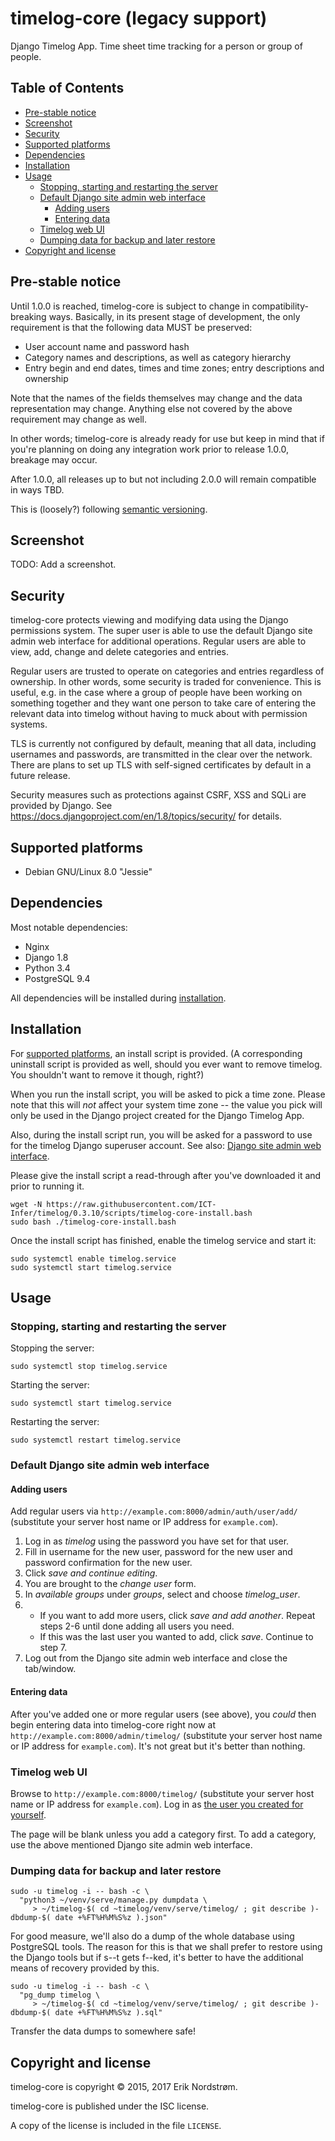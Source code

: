 # timelog-core (legacy support)

Django Timelog App. Time sheet time tracking for a person or group of people.

## Table of Contents

* [Pre-stable notice](#pre-stable-notice)
* [Screenshot](#screenshot)
* [Security](#security)
* [Supported platforms](#supported-platforms)
* [Dependencies](#dependencies)
* [Installation](#installation)
* [Usage](#usage)
  - [Stopping, starting and restarting the server](#stopping-starting-and-restarting-the-server)
  - [Default Django site admin web interface](#default-django-site-admin-web-interface)
    + [Adding users](#adding-users)
    + [Entering data](#entering-data)
  - [Timelog web UI](#timelog-web-ui)
  - [Dumping data for backup and later restore](#dumping-data-for-backup-and-later-restore)
* [Copyright and license](#copyright-and-license)

## Pre-stable notice

Until 1.0.0 is reached, timelog-core is subject to change
in compatibility-breaking ways. Basically, in its
present stage of development, the only requirement is that
the following data MUST be preserved:

* User account name and password hash
* Category names and descriptions, as well as category hierarchy
* Entry begin and end dates, times and time zones;
  entry descriptions and ownership

Note that the names of the fields themselves may change
and the data representation may change. Anything else
not covered by the above requirement may change as well.

In other words; timelog-core is already ready for use
but keep in mind that if you're planning on doing
any integration work prior to release 1.0.0,
breakage may occur.

After 1.0.0, all releases up to but not including 2.0.0
will remain compatible in ways TBD.

This is (loosely?) following [semantic versioning](http://semver.org/).

## Screenshot

TODO: Add a screenshot.

## Security

timelog-core protects viewing and modifying data using the Django permissions system. The super user is able to use the default Django site admin web interface for additional operations. Regular users are able to view, add, change and delete categories and entries.

Regular users are trusted to operate on categories and entries regardless of ownership. In other words, some security is traded for convenience. This is useful, e.g. in the case where a group of people have been working on something together and they want one person to take care of entering the relevant data into timelog without having to muck about with permission systems.

TLS is currently not configured by default, meaning that all data, including usernames and passwords, are transmitted in the clear over the network. There are plans to set up TLS with self-signed certificates by default in a future release.

Security measures such as protections against CSRF, XSS and SQLi are provided by Django. See https://docs.djangoproject.com/en/1.8/topics/security/ for details.

## Supported platforms

* Debian GNU/Linux 8.0 "Jessie"

## Dependencies

Most notable dependencies:

  * Nginx
  * Django 1.8
  * Python 3.4
  * PostgreSQL 9.4

All dependencies will be installed during [installation](#installation).

## Installation

For [supported platforms](#supported-platforms), an install script is provided.
(A corresponding uninstall script is provided as well, should you ever want to
remove timelog. You shouldn't want to remove it though, right?)

When you run the install script, you will be asked to pick a time zone.
Please note that this will *not* affect your system time zone --
the value you pick will only be used in the Django project created
for the Django Timelog App.

Also, during the install script run, you will be asked for a password
to use for the timelog Django superuser account. See also:
[Django site admin web interface](#default-django-site-admin-web-interface).

Please give the install script a read-through after you've downloaded it
and prior to running it.

```
wget -N https://raw.githubusercontent.com/ICT-Infer/timelog/0.3.10/scripts/timelog-core-install.bash
sudo bash ./timelog-core-install.bash
```

Once the install script has finished, enable the timelog service and start it:

```
sudo systemctl enable timelog.service
sudo systemctl start timelog.service
```

## Usage

### Stopping, starting and restarting the server

Stopping the server:

```
sudo systemctl stop timelog.service
```

Starting the server:

```
sudo systemctl start timelog.service
```

Restarting the server:

```
sudo systemctl restart timelog.service
```

### Default Django site admin web interface

#### Adding users

Add regular users via `http://example.com:8000/admin/auth/user/add/`
(substitute your server host name or IP address for `example.com`).

1. Log in as *timelog* using the password you have set for that user.
2. Fill in username for the new user, password for the new user
   and password confirmation for the new user.
3. Click *save and continue editing*.
4. You are brought to the *change user* form.
5. In *available groups* under *groups*, select and choose *timelog_user*.
6. 
   * If you want to add more users, click *save and add another*.
     Repeat steps 2-6 until done adding all users you need.
   * If this was the last user you wanted to add, click *save*.
     Continue to step 7.
7. Log out from the Django site admin web interface and close the tab/window.

#### Entering data

After you've added one or more regular users (see above), you *could* then
begin entering data into timelog-core right now at
`http://example.com:8000/admin/timelog/` (substitute your server host name
or IP address for `example.com`). It's not great but it's better than nothing.

### Timelog web UI

Browse to `http://example.com:8000/timelog/`
(substitute your server host name or IP address for `example.com`).
Log in as [the user you created for yourself](#adding-users).

The page will be blank unless you add a category first.
To add a category, use the above mentioned Django site admin web interface.

### Dumping data for backup and later restore

```
sudo -u timelog -i -- bash -c \
  "python3 ~/venv/serve/manage.py dumpdata \
     > ~/timelog-$( cd ~timelog/venv/serve/timelog/ ; git describe )-dbdump-$( date +%FT%H%M%S%z ).json"
```

For good measure, we'll also do a dump of the whole database
using PostgreSQL tools. The reason for this is that
we shall prefer to restore using the Django tools
but if s--t gets f--ked, it's better to have
the additional means of recovery provided by this.

```
sudo -u timelog -i -- bash -c \
  "pg_dump timelog \
     > ~/timelog-$( cd ~timelog/venv/serve/timelog/ ; git describe )-dbdump-$( date +%FT%H%M%S%z ).sql"
```

Transfer the data dumps to somewhere safe!

## Copyright and license

timelog-core is copyright © 2015, 2017 Erik Nordstrøm.

timelog-core is published under the ISC license.

A copy of the license is included in the file `LICENSE`.
